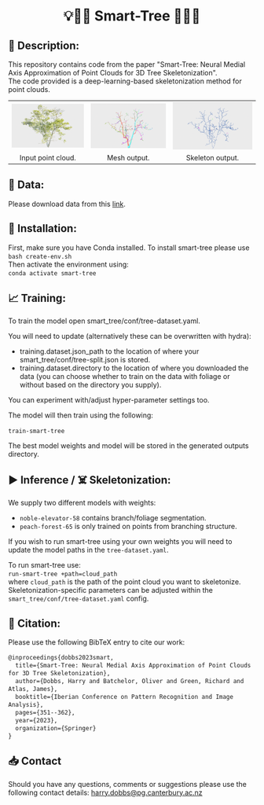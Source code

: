 # <center> 💡🧠🤔 Smart-Tree 🌳🌲🌴 </center>

## 📝 Description:

This repository contains code from the paper "Smart-Tree: Neural Medial Axis Approximation of Point Clouds for 3D Tree Skeletonization". <br>
The code provided is a deep-learning-based skeletonization method for point clouds.

<table>
<tr>
  <td style="text-align: center"><img src="images/botanic-pcd.png", height=100%></td>
  <td style="text-align: center"><img src="images/botanic-branch-mesh.png", height=100%></td>
  <td style="text-align: center"><img src="images/botanic-skeleton.png", height=100%></td>
</tr>
<tr>
  <td align="center">Input point cloud.</td>
  <td align="center">Mesh output.</td>
  <td align="center">Skeleton output.</td>
</tr>
</table>


## 💾 Data:

Please download data from this <a href="https://github.com/uc-vision/synthetic-trees">link</a>. <br>

## 🔧 Installation:

First, make sure you have Conda installed.
To install smart-tree please use <br>`bash create-env.sh`<br>
Then activate the environment using: <br>`conda activate smart-tree`


## 📈 Training:

To train the model open smart_tree/conf/tree-dataset.yaml.

You will need to update (alternatively these can be overwritten with hydra):

- training.dataset.json_path to the location of where your smart_tree/conf/tree-split.json is stored.
- training.dataset.directory to the location of where you downloaded the data (you can choose whether to train on the data with foliage or without based on the directory you supply).

You can experiment with/adjust hyper-parameter settings too.

The model will then train using the following:

`train-smart-tree`

The best model weights and model will be stored in the generated outputs directory.

## ▶️ Inference / ☠️ Skeletonization:

We supply two different models with weights:
* `noble-elevator-58` contains branch/foliage segmentation. <br>
* `peach-forest-65` is only trained on points from branching structure. <br>

If you wish to run smart-tree using your own weights you will need to update the model paths in the `tree-dataset.yaml`. <br>

To run smart-tree use: <br>
`run-smart-tree +path=cloud_path` <br>
where `cloud_path` is the path of the point cloud you want to skeletonize. <br>
Skeletonization-specific parameters can be adjusted within the `smart_tree/conf/tree-dataset.yaml` config.

## 📜 Citation:
Please use the following BibTeX entry to cite our work: <br>

```
@inproceedings{dobbs2023smart,
  title={Smart-Tree: Neural Medial Axis Approximation of Point Clouds for 3D Tree Skeletonization},
  author={Dobbs, Harry and Batchelor, Oliver and Green, Richard and Atlas, James},
  booktitle={Iberian Conference on Pattern Recognition and Image Analysis},
  pages={351--362},
  year={2023},
  organization={Springer}
}
```

## 📥 Contact

Should you have any questions, comments or suggestions please use the following contact details:
harry.dobbs@pg.canterbury.ac.nz
